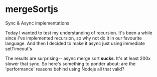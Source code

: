 # mergeSortjs
Sync &amp; Async implementations

Today I wanted to test my understanding of recursion.  It's been a while since I've implemented recursion, 
so why not do it in our favourite language.  And then I decided to make it async just using immediate setTimeout's 

The results are surprising-- async merge sort **sucks**.  It's at least 200x slower that sync.  So here's something
to ponder about: are the 'performance' reasons behind using Nodejs all that valid? 
